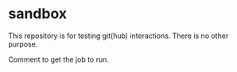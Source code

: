 # sandbox

This repository is for testing git(hub) interactions.
There is no other purpose.

Comment to get the job to run.